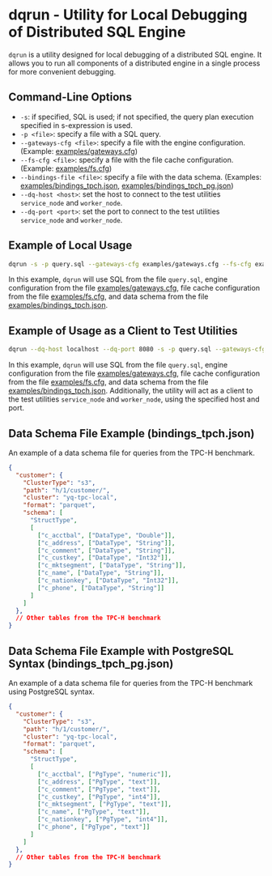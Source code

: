 # dqrun - Utility for Local Debugging of Distributed SQL Engine

`dqrun` is a utility designed for local debugging of a distributed SQL engine. It allows you to run all components of a distributed engine in a single process for more convenient debugging.

## Command-Line Options

- `-s`: if specified, SQL is used; if not specified, the query plan execution specified in s-expression is used.
- `-p <file>`: specify a file with a SQL query.
- `--gateways-cfg <file>`: specify a file with the engine configuration. (Example: [examples/gateways.cfg](examples/gateways.cfg))
- `--fs-cfg <file>`: specify a file with the file cache configuration. (Example: [examples/fs.cfg](examples/fs.cfg))
- `--bindings-file <file>`: specify a file with the data schema. (Examples: [examples/bindings_tpch.json](examples/bindings_tpch.json), [examples/bindings_tpch_pg.json](examples/bindings_tpch_pg.json))
- `--dq-host <host>`: set the host to connect to the test utilities `service_node` and `worker_node`.
- `--dq-port <port>`: set the port to connect to the test utilities `service_node` and `worker_node`.

## Example of Local Usage

```bash
dqrun -s -p query.sql --gateways-cfg examples/gateways.cfg --fs-cfg examples/fs.cfg --bindings-file examples/bindings_tpch.json
```

In this example, `dqrun` will use SQL from the file `query.sql`, engine configuration from the file [examples/gateways.cfg](examples/gateways.cfg), file cache configuration from the file [examples/fs.cfg](examples/fs.cfg), and data schema from the file [examples/bindings_tpch.json](examples/bindings_tpch.json).

## Example of Usage as a Client to Test Utilities

```bash
dqrun --dq-host localhost --dq-port 8080 -s -p query.sql --gateways-cfg examples/gateways.cfg --fs-cfg examples/fs.cfg --bindings-file examples/bindings_tpch.json
```

In this example, `dqrun` will use SQL from the file `query.sql`, engine configuration from the file [examples/gateways.cfg](examples/gateways.cfg), file cache configuration from the file [examples/fs.cfg](examples/fs.cfg), and data schema from the file [examples/bindings_tpch.json](examples/bindings_tpch.json). Additionally, the utility will act as a client to the test utilities `service_node` and `worker_node`, using the specified host and port.

## Data Schema File Example (bindings_tpch.json)

An example of a data schema file for queries from the TPC-H benchmark.

```json
{
  "customer": {
    "ClusterType": "s3",
    "path": "h/1/customer/",
    "cluster": "yq-tpc-local",
    "format": "parquet",
    "schema": [
      "StructType",
      [
        ["c_acctbal", ["DataType", "Double"]],
        ["c_address", ["DataType", "String"]],
        ["c_comment", ["DataType", "String"]],
        ["c_custkey", ["DataType", "Int32"]],
        ["c_mktsegment", ["DataType", "String"]],
        ["c_name", ["DataType", "String"]],
        ["c_nationkey", ["DataType", "Int32"]],
        ["c_phone", ["DataType", "String"]]
      ]
    ]
  },
  // Other tables from the TPC-H benchmark
}
```

## Data Schema File Example with PostgreSQL Syntax (bindings_tpch_pg.json)

An example of a data schema file for queries from the TPC-H benchmark using PostgreSQL syntax.

```json
{
  "customer": {
    "ClusterType": "s3",
    "path": "h/1/customer/",
    "cluster": "yq-tpc-local",
    "format": "parquet",
    "schema": [
      "StructType",
      [
        ["c_acctbal", ["PgType", "numeric"]],
        ["c_address", ["PgType", "text"]],
        ["c_comment", ["PgType", "text"]],
        ["c_custkey", ["PgType", "int4"]],
        ["c_mktsegment", ["PgType", "text"]],
        ["c_name", ["PgType", "text"]],
        ["c_nationkey", ["PgType", "int4"]],
        ["c_phone", ["PgType", "text"]]
      ]
    ]
  },
  // Other tables from the TPC-H benchmark
}
```
